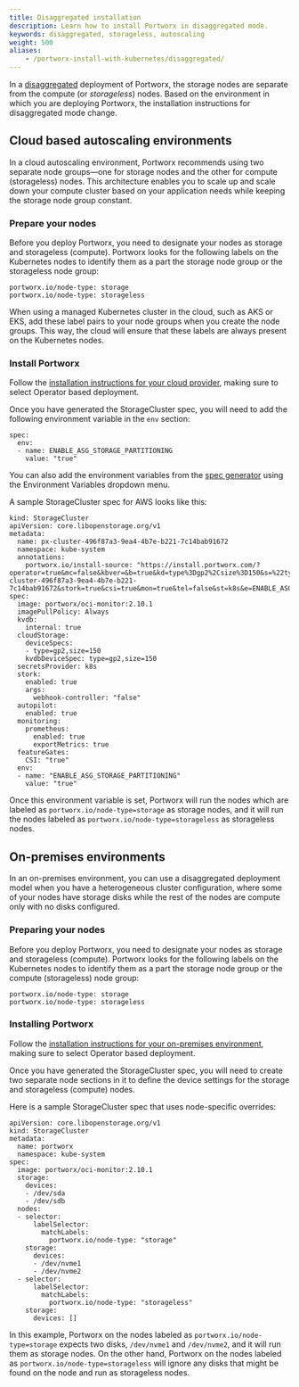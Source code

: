 ```yaml
---
title: Disaggregated installation
description: Learn how to install Portworx in disaggregated mode.
keywords: disaggregated, storageless, autoscaling
weight: 500
aliases:
    - /portworx-install-with-kubernetes/disaggregated/
---
```


In a [disaggregated](/cloud-references/deployment-arch/#approach-a-separate-storage-and-compute-clusters) deployment of Portworx, the storage nodes are separate from the compute (or _storageless_) nodes. Based on the environment in which you are deploying Portworx, the installation instructions for disaggregated mode change.

## Cloud based autoscaling environments

In a cloud autoscaling environment, Portworx recommends using two separate node groups—one for storage nodes and the other for compute (storageless) nodes. This architecture enables you to scale up and scale down your compute cluster based on your application needs while keeping the storage node group constant.

### Prepare your nodes

Before you deploy Portworx, you need to designate your nodes as storage and storageless (compute). Portworx looks for the following labels on the Kubernetes nodes to identify them as a part the storage node group or the storageless node group:

```text
portworx.io/node-type: storage
portworx.io/node-type: storageless
```

When using a managed Kubernetes cluster in the cloud, such as AKS or EKS, add these label pairs to your node groups when you create the node groups. This way, the cloud will ensure that these labels are always present on the Kubernetes nodes.

### Install Portworx 

Follow the [installation instructions for your cloud provider](/install-portworx/cloud/), making sure to select Operator based deployment.

Once you have generated the StorageCluster spec, you will need to add the following environment variable in the `env` section:

```text
spec:
  env:
  - name: ENABLE_ASG_STORAGE_PARTITIONING
    value: "true"
```

You can also add the environment variables from the [spec generator](http://central.portworx.com) using the Environment Variables dropdown menu.

A sample StorageCluster spec for AWS looks like this:

```text
kind: StorageCluster
apiVersion: core.libopenstorage.org/v1
metadata:
  name: px-cluster-496f87a3-9ea4-4b7e-b221-7c14bab91672
  namespace: kube-system
  annotations:
    portworx.io/install-source: "https://install.portworx.com/?operator=true&mc=false&kbver=&b=true&kd=type%3Dgp2%2Csize%3D150&s=%22type%3Dgp2%2Csize%3D150%22&c=px-cluster-496f87a3-9ea4-4b7e-b221-7c14bab91672&stork=true&csi=true&mon=true&tel=false&st=k8s&e=ENABLE_ASG_STORAGE_PARTITIONING%3Dtrue&promop=true"
spec:
  image: portworx/oci-monitor:2.10.1
  imagePullPolicy: Always
  kvdb:
    internal: true
  cloudStorage:
    deviceSpecs:
    - type=gp2,size=150
    kvdbDeviceSpec: type=gp2,size=150
  secretsProvider: k8s
  stork:
    enabled: true
    args:
      webhook-controller: "false"
  autopilot:
    enabled: true
  monitoring:
    prometheus:
      enabled: true
      exportMetrics: true
  featureGates:
    CSI: "true"
  env:
  - name: "ENABLE_ASG_STORAGE_PARTITIONING"
    value: "true"
```

Once this environment variable is set, Portworx will run the nodes which are labeled as `portworx.io/node-type=storage` as storage nodes, and it will run the nodes labeled as `portworx.io/node-type=storageless` as storageless nodes.


## On-premises environments

In an on-premises environment, you can use a disaggregated deployment model when you have a heterogeneous cluster configuration, where some of your nodes have storage disks while the rest of the nodes are compute only with no disks configured. 

### Preparing your nodes

Before you deploy Portworx, you need to designate your nodes as storage and storageless (compute). Portworx looks for the following labels on the Kubernetes nodes to identify them as a part the storage node group or the compute (storageless) node group:

```text
portworx.io/node-type: storage
portworx.io/node-type: storageless
```

### Installing Portworx

Follow the [installation instructions for your on-premises environment](/install-portworx/on-premises/other/operator/), making sure to select Operator based deployment.

Once you have generated the StorageCluster spec, you will need to create two separate node sections in it to define the device settings for the storage and storageless (compute) nodes.

Here is a sample StorageCluster spec that uses node-specific overrides:

```text
apiVersion: core.libopenstorage.org/v1
kind: StorageCluster
metadata:
  name: portworx
  namespace: kube-system
spec:
  image: portworx/oci-monitor:2.10.1
  storage:
    devices:
    - /dev/sda
    - /dev/sdb
  nodes:
  - selector:
      labelSelector:
        matchLabels:
          portworx.io/node-type: "storage"
    storage:
      devices:
      - /dev/nvme1
      - /dev/nvme2
  - selector:
      labelSelector:
        matchLabels:
          portworx.io/node-type: "storageless"
    storage:
      devices: []
```

In this example, Portworx on the nodes labeled as `portworx.io/node-type=storage` expects two disks, `/dev/nvme1` and `/dev/nvme2`, and it will run them as storage nodes. On the other hand, Portworx on the nodes labeled as `portworx.io/node-type=storageless` will ignore any disks that might be found on the node and run as storageless nodes.